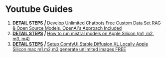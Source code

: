 # Youtube Guides

1. **[DETAIL STEPS](https://github.com/zohaibtariq/openai-chatbot-with-custom-data)** ***|*** [Develop Unlimited Chatbots Free Custom Data Set RAG & Open Source Models, OpenAI's Approach Included](https://www.youtube.com/watch?v=vsnEr1cGbg0&t=165s)
2. **[DETAIL STEPS](https://github.com/zohaibtariq/mistral-7b-text-generation)** ***|*** [How to run mistral models on Apple Silicon (m1, m2, m3, m4)](https://www.youtube.com/watch?v=m8oFUql5yqs&t=230s)
3. **[DETAIL STEPS](https://github.com/zohaibtariq/ai-comfyui-sdxl-setup)** ***|*** [Setup ComfyUI Stable Diffusion XL Locally Apple Silicon mac m1,m2,m3 generate unlimited images FREE](https://www.youtube.com/watch?v=dGx50S4b7_s&t=76s)
